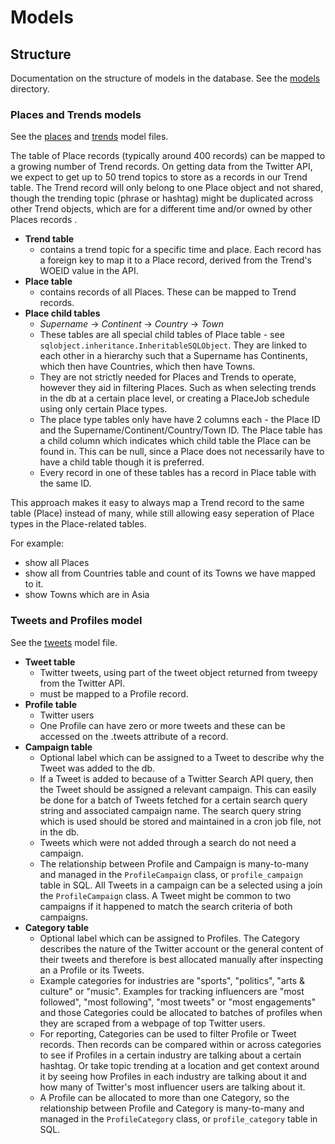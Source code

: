 # Models


## Structure


Documentation on the structure of models in the database. See the [models](/app/models) directory.


### Places and Trends models

See the [places](/app/models/places.py) and [trends](/app/models/trends.py) model files.

The table of Place records (typically around 400 records) can be mapped to a growing number of Trend records. On getting data from the Twitter API, we expect to get up to 50 trend topics to store as a records in our Trend table. The Trend record will only belong to one Place object and not shared, though the trending topic (phrase or hashtag) might be duplicated across other Trend objects, which are for a different time and/or owned by other Places records .

* **Trend table**
    - contains a trend topic for a specific time and place. Each record has a foreign key to map it to a Place record, derived from the Trend's WOEID value in the API.
 * **Place table**
    - contains records of all Places. These can be mapped to Trend records.
 * **Place child tables**
    - _Supername_ -> _Continent_ -> _Country_ -> _Town_
    - These tables are all special child tables of Place table - see `sqlobject.inheritance.InheritableSQLObject`. They are linked to each other in a hierarchy such that a Supername has Continents, which then have Countries, which then have Towns.
    - They are not strictly needed for Places and Trends to operate, however they aid in filtering Places. Such as when selecting trends in the db at a certain place level, or creating a PlaceJob schedule using only certain Place types.
    - The place type tables only have have 2 columns each - the Place ID and the Supername/Continent/Country/Town ID. The Place table has a child column which indicates which child table the Place can be found in. This can be null, since a Place does not necessarily have to have a child table though it is preferred.
    - Every record in  one of these tables has a record in Place table with the same ID.

This approach makes it easy to always map a Trend record to the same
table (Place) instead of many, while still allowing easy seperation of
Place types in the Place-related tables.

For example:

 - show all Places
 - show all from Countries table and count of its Towns we have mapped to it.
 - show Towns which are in Asia


### Tweets and Profiles model

See the [tweets](/app/models/tweets.py) model file.


* **Tweet table**
    - Twitter tweets, using part of the tweet object returned from tweepy from the Twitter API.
    - must be mapped to a Profile record.
* **Profile table**
    - Twitter users
    - One Profile can have zero or more tweets and these can be accessed on the .tweets attribute of a record.
* **Campaign table**
    - Optional label which can be assigned to a Tweet to describe why the Tweet was added to the db.
    - If a Tweet is added to because of a Twitter Search API query, then the Tweet should be assigned a relevant campaign. This can easily be done for a batch of Tweets fetched for a certain search query string and associated campaign name. The search query string which is used should be stored and maintained in a cron job file, not in the db.
    - Tweets which were not added through a search do not need a campaign.
    - The relationship between Profile and Campaign is many-to-many and managed in the `ProfileCampaign` class, or `profile_campaign` table in SQL. All Tweets in a campaign can be a selected using a join the `ProfileCampaign` class. A Tweet might be common to two campaigns if it happened to match the search criteria of both campaigns.
* **Category table**
    - Optional label which can be assigned to Profiles. The Category describes the nature of the Twitter account or the general content of their tweets and therefore is best allocated manually after inspecting an a Profile or its Tweets.
    - Example categories for industries are "sports", "politics", "arts & culture" or "music". Examples for tracking influencers are "most followed", "most following", "most tweets" or "most engagements" and those Categories could be allocated to batches of profiles when they are scraped from a webpage of top Twitter users.
    - For reporting, Categories can be used to filter Profile or Tweet
    records. Then records can be compared within or across categories to see if Profiles in a certain industry are talking about a certain hashtag. Or take topic trending at a location and get context around it by seeing how Profiles in each industry are talking about it and how many of Twitter's most influencer users are talking about it.
    - A Profile can be allocated to more than one Category, so the relationship between Profile and Category is many-to-many and managed in the `ProfileCategory` class, or `profile_category` table in SQL.
